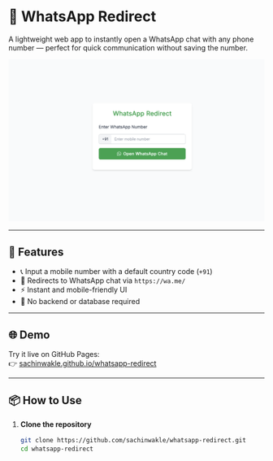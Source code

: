 # 📱 WhatsApp Redirect

A lightweight web app to instantly open a WhatsApp chat with any phone number — perfect for quick communication without saving the number.

![Screenshot](./screenshot.png)

---

## 🚀 Features

- 📞 Input a mobile number with a default country code (`+91`)
- 🔗 Redirects to WhatsApp chat via `https://wa.me/`
- ⚡ Instant and mobile-friendly UI
- 🧼 No backend or database required

---

## 🌐 Demo

Try it live on GitHub Pages:  
👉 [sachinwakle.github.io/whatsapp-redirect](https://sachinwakle.github.io/whatsapp-redirect)

---

## 📦 How to Use

1. **Clone the repository**
   ```bash
   git clone https://github.com/sachinwakle/whatsapp-redirect.git
   cd whatsapp-redirect

